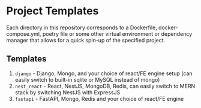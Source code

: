 # Project Templates

Each directory in this repository corresponds to a Dockerfile, docker-compose.yml, poetry file or some other virtual environment or dependency manager that allows for a quick spin-up of the specified project.

## Templates

1. `django` - Django, Mongo, and your choice of react/FE engine setup (can easily switch to built-in sqlite or MySQL instead of mongo)
2. `nest_react` - React, NestJS, MongoDB, Redis, can easily switch to MERN stack by switching NestJS with ExpressJS
3. `fastapi` - FastAPI, Mongo, Redis and your choice of react/FE engine
